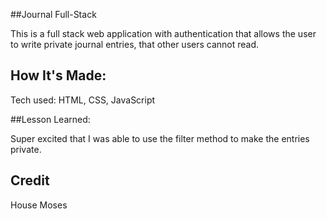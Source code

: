 ##Journal Full-Stack

This is a full stack web application with authentication that allows the user to write private journal entries, that other users cannot read.

## How It's Made:
Tech used: HTML, CSS, JavaScript

##Lesson Learned:

Super excited that I was able to use the filter method to make the entries private.

## Credit
House Moses
